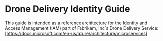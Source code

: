 # Drone Delivery Identity Guide
This guide is intended as a reference architecture for the Identity and Access Management (IAM) part of Fabrikam, Inc´s Drone Delivery Service:
[https://docs.microsoft.com/en-us/azure/architecture/microservices]
